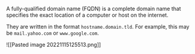 A fully-qualified domain name (FQDN) is a complete domain name that specifies the exact location of a computer or host on the internet.

They are written in the format `hostname.domain.tld`. For example, this may be `mail.yahoo.com` or `www.google.com`.

![[Pasted image 20221115125513.png]]